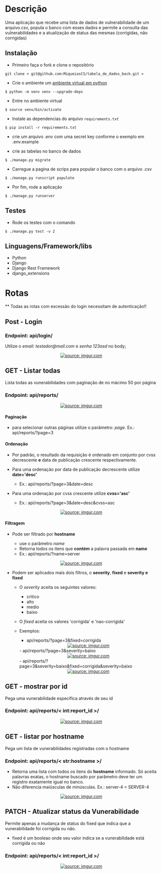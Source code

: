 # Descrição

Uma aplicação que recebe uma lista de dados de vulnerabilidade de um arquivo.csv, popula o banco com esses dados e permite a consulta das vulnerabilidades e a atualização de status das mesmas (corrigidas, não corrigidas)

## Instalação

- Primeiro faça o fork e clone o repositório

```
git clone < git@github.com:MiqueiasCS/tabela_de_dados_back.git >
```

- Crie o ambiente um [ambiente virtual em python](https://docs.python.org/pt-br/3/tutorial/venv.html)

```
$ python -m venv venv --upgrade-deps
```

- Entre no ambiente virtual

```
$ source venv/bin/activate
```

- Instale as dependencias do arquivo `requirements.txt`

```
$ pip install -r requirements.txt
```

- crie um arquivo .env com uma secret key conforme o exemplo em .env.example

- crie as tabelas no banco de dados

```
$ ./manage.py migrate
```

- Carregue a pagina de scrips para popular o banco com o arquivo .csv

```
$ ./manage.py runscript populate
```

- Por fim, rode a aplicação

```
$ ./manage.py runserver
```

## Testes

- Rode os testes com o comando

```
$ ./manage.py test -v 2
```

## Linguagens/Framework/libs

- Python
- Django
- Django Rest Framework
- django_extensions

# Rotas
** Todas as rotas com excessão do login necessitam de autenticação!! 


## Post - Login
### Endpoint: api/login/

Utilize o _email: testador@mail.com_ e _senha 123asd_ no body;
<div align="center">
  <a href="https://imgur.com/zRVvYda"><img src="https://i.imgur.com/zRVvYda.png" title="source: imgur.com" /></a>
</div>

## GET - Listar todas

Lista todas as vunerabilidades com paginação de no mácimo 50 por página

### Endpoint: api/reports/
<div align="center">
  <a href="https://imgur.com/rJkga6M"><img src="https://i.imgur.com/rJkga6M.png" title="source: imgur.com" /></a>
</div>

#### Paginação

- para selecionar outras páginas utilize o parâmetro: _page_. Ex.: api/reports/?page=3

#### Ordenação
- Por padrão, o resultado da requisição é ordenado em conjunto por cvss decrescente **e** data de publicação crescente respectivamente.
- Para uma ordenação por data de publicação decrescente utilize **date='desc'**
  - Ex.: api/reports/?page=3&date=desc
- Para uma ordenação por cvss crescente utilize **cvss='asc'**

  - Ex.: api/reports/?page=3&date=desc&cvss=asc
  
 <div align="center">
  <a href="https://imgur.com/V0mfgZz"><img src="https://i.imgur.com/V0mfgZz.png" title="source: imgur.com" /></a>
</div>

#### Filtragem

- Pode ser filtrado por **hostname**

  - use o parâmetro _name_
  - Retorna todos os itens que **contém** a palavra passada em **name**
  - Ex.: api/reports/?name=server
 <div align="center">
  <a href="https://imgur.com/SKBHP08"><img src="https://i.imgur.com/SKBHP08.png" title="source: imgur.com" /></a>
</div>

- Podem ser aplicados mais dois filtros, o **severity**, **fixed** e **severity e fixed**

  - O _severity_ aceita os seguintes valores:

    - critico
    - alto
    - medio
    - baixo

  - O _fixed_ aceita os valores 'corrigida' e 'nao-corrigida'
  - Exemplos:
    - api/reports/?page=3&fixed=corrigida
     <div align="center">
      <a href="https://imgur.com/pVztN8g"><img src="https://i.imgur.com/pVztN8g.png" title="source: imgur.com" /></a>
    </div>
    - api/reports/?page=3&severity=baixo
     <div align="center">
      <a href="https://imgur.com/JwE6U0H"><img src="https://i.imgur.com/JwE6U0H.png" title="source: imgur.com" /></a>
     </div>
    - api/reports/?page=3&severity=baixo&fixed=corrigida&severity=baixo
     <div align="center">
      <a href="https://imgur.com/1eyEVOp"><img src="https://i.imgur.com/1eyEVOp.png" title="source: imgur.com" /></a>
     </div>

## GET - mostrar por id

Pega uma vunerabilidade específica através de seu id

### Endpoint: api/reports/< int:report_id >/

 <div align="center">
    <a href="https://imgur.com/JVAcryq"><img src="https://i.imgur.com/JVAcryq.png" title="source: imgur.com" /></a>
 </div>

## GET - listar por hostname

Pega um lista de vunerabilidades registradas com o hostname

### Endpoint: api/reports/< str:hostname >/
- Retorna uma lista com todos os itens do **hostname** informado. Só aceita palavras exatas, o hostname buscado por parâmetro deve ter um registro exatamente igual no banco.
- Não diferencia maiúsculas de minúsculas. Ex.: server-4 = SERVER-4

<div align="center">
    <a href="https://imgur.com/ytpwMKj"><img src="https://i.imgur.com/ytpwMKj.png" title="source: imgur.com" /></a>
</div>

## PATCH - Atualizar status da Vunerabilidade

Permite apenas a mudança de status do fixed que indica que a vunerabilidade foi corrigida ou não.
- fixed é um booleao onde seu valor indica se a vunerabilidade está corrigida ou não

### Endpoint: api/reports/< int:report_id >/
<div align="center">
    <a href="https://imgur.com/dVxjcO0"><img src="https://i.imgur.com/dVxjcO0.png" title="source: imgur.com" /></a>
</div>
